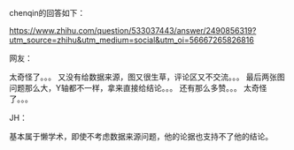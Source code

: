 chenqin的回答如下：

https://www.zhihu.com/question/533037443/answer/2490856319?utm_source=zhihu&utm_medium=social&utm_oi=56667265826816

网友：

太奇怪了。。。
又没有给数据来源，图又很生草，评论区又不交流。。。
最后两张图问题那么大，Y轴都不一样，拿来直接给结论。。。
还有那么多赞。。。
太奇怪了。。。

JH：

基本属于懒学术，即使不考虑数据来源问题，他的论据也支持不了他的结论。

